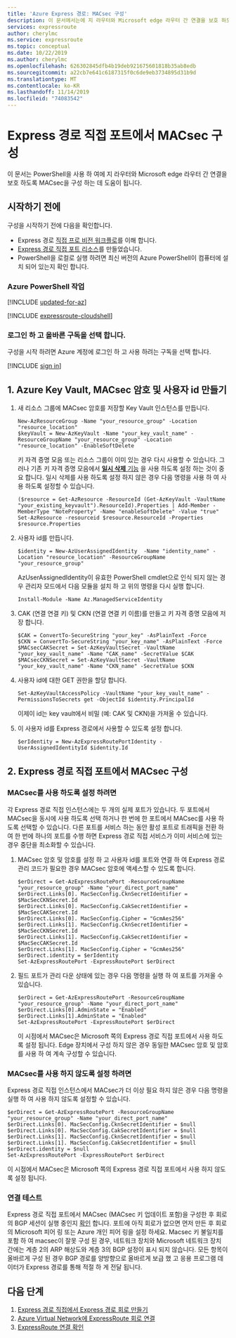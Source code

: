 ```yaml
---
title: 'Azure Express 경로: MACsec 구성'
description: 이 문서에서는에 지 라우터와 Microsoft edge 라우터 간 연결을 보호 하도록 MACsec를 구성 하는 방법을 설명 합니다.
services: expressroute
author: cherylmc
ms.service: expressroute
ms.topic: conceptual
ms.date: 10/22/2019
ms.author: cherylmc
ms.openlocfilehash: 626302845dfb4b19deb921675601818b35ab8edb
ms.sourcegitcommit: a22cb7e641c6187315f0c6de9eb3734895d31b9d
ms.translationtype: MT
ms.contentlocale: ko-KR
ms.lasthandoff: 11/14/2019
ms.locfileid: "74083542"
---
```

# <a name="configure-macsec-on-expressroute-direct-ports"></a>Express 경로 직접 포트에서 MACsec 구성

이 문서는 PowerShell을 사용 하 여에 지 라우터와 Microsoft edge 라우터 간 연결을 보호 하도록 MACsec을 구성 하는 데 도움이 됩니다.

## <a name="before-you-begin"></a>시작하기 전에

구성을 시작하기 전에 다음을 확인합니다.

* Express 경로 [직접 프로 비전 워크플로](expressroute-erdirect-about.md)를 이해 합니다.
* [Express 경로 직접 포트 리소스](expressroute-howto-erdirect.md)를 만들었습니다.
* PowerShell을 로컬로 실행 하려면 최신 버전의 Azure PowerShell이 컴퓨터에 설치 되어 있는지 확인 합니다.

### <a name="working-with-azure-powershell"></a>Azure PowerShell 작업

[!INCLUDE [updated-for-az](../../includes/hybrid-az-ps.md)]

[!INCLUDE [expressroute-cloudshell](../../includes/expressroute-cloudshell-powershell-about.md)]

### <a name="sign-in-and-select-the-right-subscription"></a>로그인 하 고 올바른 구독을 선택 합니다.

구성을 시작 하려면 Azure 계정에 로그인 하 고 사용 하려는 구독을 선택 합니다.

   [!INCLUDE [sign in](../../includes/expressroute-cloud-shell-connect.md)]

## <a name="1-create-azure-key-vault-macsec-secrets-and-user-identity"></a>1. Azure Key Vault, MACsec 암호 및 사용자 id 만들기

1. 새 리소스 그룹에 MACsec 암호를 저장할 Key Vault 인스턴스를 만듭니다.

    ```azurepowershell-interactive
    New-AzResourceGroup -Name "your_resource_group" -Location "resource_location"
    $keyVault = New-AzKeyVault -Name "your_key_vault_name" -ResourceGroupName "your_resource_group" -Location "resource_location" -EnableSoftDelete 
    ```

    키 자격 증명 모음 또는 리소스 그룹이 이미 있는 경우 다시 사용할 수 있습니다. 그러나 기존 키 자격 증명 모음에서 [ **일시 삭제** 기능](../key-vault/key-vault-ovw-soft-delete.md) 을 사용 하도록 설정 하는 것이 중요 합니다. 일시 삭제를 사용 하도록 설정 하지 않은 경우 다음 명령을 사용 하 여 사용 하도록 설정할 수 있습니다.

    ```azurepowershell-interactive
    ($resource = Get-AzResource -ResourceId (Get-AzKeyVault -VaultName "your_existing_keyvault").ResourceId).Properties | Add-Member -MemberType "NoteProperty" -Name "enableSoftDelete" -Value "true"
    Set-AzResource -resourceid $resource.ResourceId -Properties $resource.Properties
    ```
2. 사용자 id를 만듭니다.

    ```azurepowershell-interactive
    $identity = New-AzUserAssignedIdentity  -Name "identity_name" -Location "resource_location" -ResourceGroupName "your_resource_group"
    ```

    AzUserAssignedIdentity이 유효한 PowerShell cmdlet으로 인식 되지 않는 경우 관리자 모드에서 다음 모듈을 설치 하 고 위의 명령을 다시 실행 합니다.

    ```azurepowershell-interactive
    Install-Module -Name Az.ManagedServiceIdentity
    ```
3. CAK (연결 연결 키) 및 CKN (연결 연결 키 이름)를 만들고 키 자격 증명 모음에 저장 합니다.

    ```azurepowershell-interactive
    $CAK = ConvertTo-SecureString "your_key" -AsPlainText -Force
    $CKN = ConvertTo-SecureString "your_key_name" -AsPlainText -Force
    $MACsecCAKSecret = Set-AzKeyVaultSecret -VaultName "your_key_vault_name" -Name "CAK_name" -SecretValue $CAK
    $MACsecCKNSecret = Set-AzKeyVaultSecret -VaultName "your_key_vault_name" -Name "CKN_name" -SecretValue $CKN
    ```
4. 사용자 id에 대한 GET 권한을 할당 합니다.

    ```azurepowershell-interactive
    Set-AzKeyVaultAccessPolicy -VaultName "your_key_vault_name" -PermissionsToSecrets get -ObjectId $identity.PrincipalId
    ```

   이제이 id는 key vault에서 비밀 (예: CAK 및 CKN)을 가져올 수 있습니다.
5. 이 사용자 id를 Express 경로에서 사용할 수 있도록 설정 합니다.

    ```azurepowershell-interactive
    $erIdentity = New-AzExpressRoutePortIdentity -UserAssignedIdentityId $identity.Id
    ```
 
## <a name="2-configure-macsec-on-expressroute-direct-ports"></a>2. Express 경로 직접 포트에서 MACsec 구성

### <a name="to-enable-macsec"></a>MACsec를 사용 하도록 설정 하려면

각 Express 경로 직접 인스턴스에는 두 개의 실제 포트가 있습니다. 두 포트에서 MACsec을 동시에 사용 하도록 선택 하거나 한 번에 한 포트에서 MACsec를 사용 하도록 선택할 수 있습니다. 다른 포트를 서비스 하는 동안 활성 포트로 트래픽을 전환 하 여 한 번에 하나의 포트를 수행 하면 Express 경로 직접 서비스가 이미 서비스에 있는 경우 중단을 최소화할 수 있습니다.

1. MACsec 암호 및 암호를 설정 하 고 사용자 id를 포트와 연결 하 여 Express 경로 관리 코드가 필요한 경우 MACsec 암호에 액세스할 수 있도록 합니다.

    ```azurepowershell-interactive
    $erDirect = Get-AzExpressRoutePort -ResourceGroupName "your_resource_group" -Name "your_direct_port_name"
    $erDirect.Links[0]. MacSecConfig.CknSecretIdentifier = $MacSecCKNSecret.Id
    $erDirect.Links[0]. MacSecConfig.CakSecretIdentifier = $MacSecCAKSecret.Id
    $erDirect.Links[0]. MacSecConfig.Cipher = "GcmAes256"
    $erDirect.Links[1]. MacSecConfig.CknSecretIdentifier = $MacSecCKNSecret.Id
    $erDirect.Links[1]. MacSecConfig.CakSecretIdentifier = $MacSecCAKSecret.Id
    $erDirect.Links[1]. MacSecConfig.Cipher = "GcmAes256"
    $erDirect.identity = $erIdentity
    Set-AzExpressRoutePort -ExpressRoutePort $erDirect
    ```
2. 필드 포트가 관리 다운 상태에 있는 경우 다음 명령을 실행 하 여 포트를 가져올 수 있습니다.

    ```azurepowershell-interactive
    $erDirect = Get-AzExpressRoutePort -ResourceGroupName "your_resource_group" -Name "your_direct_port_name"
    $erDirect.Links[0].AdminState = "Enabled"
    $erDirect.Links[1].AdminState = "Enabled"
    Set-AzExpressRoutePort -ExpressRoutePort $erDirect
    ```

    이 시점에서 MACsec은 Microsoft 쪽의 Express 경로 직접 포트에서 사용 하도록 설정 됩니다. Edge 장치에서 구성 하지 않은 경우 동일한 MACsec 암호 및 암호를 사용 하 여 계속 구성할 수 있습니다.

### <a name="to-disable-macsec"></a>MACsec를 사용 하지 않도록 설정 하려면

Express 경로 직접 인스턴스에서 MACsec가 더 이상 필요 하지 않은 경우 다음 명령을 실행 하 여 사용 하지 않도록 설정할 수 있습니다.

```azurepowershell-interactive
$erDirect = Get-AzExpressRoutePort -ResourceGroupName "your_resource_group" -Name "your_direct_port_name"
$erDirect.Links[0]. MacSecConfig.CknSecretIdentifier = $null
$erDirect.Links[0]. MacSecConfig.CakSecretIdentifier = $null
$erDirect.Links[1]. MacSecConfig.CknSecretIdentifier = $null
$erDirect.Links[1]. MacSecConfig.CakSecretIdentifier = $null
$erDirect.identity = $null
Set-AzExpressRoutePort -ExpressRoutePort $erDirect
```

이 시점에서 MACsec은 Microsoft 쪽의 Express 경로 직접 포트에서 사용 하지 않도록 설정 됩니다.

### <a name="test-connectivity"></a>연결 테스트
Express 경로 직접 포트에서 MACsec (MACsec 키 업데이트 포함)을 구성한 후 회로의 BGP 세션이 실행 중인지 [확인](expressroute-troubleshooting-expressroute-overview.md) 합니다. 포트에 아직 회로가 없으면 먼저 만든 후 회로의 Microsoft 피어 링 또는 Azure 개인 피어 링을 설정 하세요. Macsec 키 불일치를 포함 하 여 macsec이 잘못 구성 된 경우, 네트워크 장치와 Microsoft 네트워크 장치 간에는 계층 2의 ARP 해상도와 계층 3의 BGP 설정이 표시 되지 않습니다. 모든 항목이 올바르게 구성 된 경우 BGP 경로를 양방향으로 올바르게 보급 했 고 응용 프로그램 데이터가 Express 경로를 통해 적절 하 게 전달 됩니다.

## <a name="next-steps"></a>다음 단계
1. [Express 경로 직접에서 Express 경로 회로 만들기](expressroute-howto-erdirect.md)
2. [Azure Virtual Network에 ExpressRoute 회로 연결](expressroute-howto-linkvnet-arm.md)
3. [ExpressRoute 연결 확인](expressroute-troubleshooting-expressroute-overview.md)
